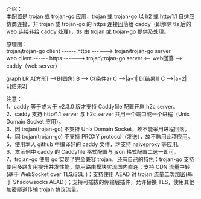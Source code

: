 介绍：  
本配置是 trojan 或 trojan-go 应用，trojan 或 trojan-go 以 h2 或 http/1.1 自适应协商连接，非 trojan 或 trojan-go 的 https 连接回落给 caddy（即解除 tls 后的 web 连接转给 caddy 处理），tls 由 trojan 或 trojan-go 提供及处理。

原理图：  
trojan\trojan-go client ------ https ------> trojan\trojan-go server  
             web client ------ https ------> trojan\trojan-go server <-- web回落 --> caddy（web server）

graph LR
A[方形] -->B(圆角)
    B --> C{条件a}
    C -->|a=1| D[结果1]
    C -->|a=2| E[结果2]

注意：  
1、caddy 等于或大于 v2.3.0 版才支持 Caddyfile 配置开启 h2c server。  
2、caddy 支持 http/1.1 server 与 h2c server 共用一个端口或一个进程（Unix Domain Socket 应用）。  
3、因 trojan(trojan-go) 不支持 Unix Domain Socket，故不能采用进程回落。  
4、因 trojan(trojan-go) 不支持 PROXY protocol（发送），故不启用此项应用。  
5、使用本人 github 中编译好的 caddy 文件，才支持 naiveproxy 等应用。  
6、本示例中 caddy 的 Caddyfile 格式配置与 json 格式配置二选一即可。  
7、trojan-go 使用 go 实现了完全兼容 trojan，还有自己的特色：trojan-go 支持使用多路复用提升并发性能，使用路由模块实现国内直连；支持 CDN 流量中转(基于 WebSocket over TLS/SSL )；支持使用 AEAD 对 trojan 流量二次加密(基于 Shadowsocks AEAD )；支持可插拔的传输层插件，允许替换 TLS，使用其他加密隧道传输 trojan 协议流量。
